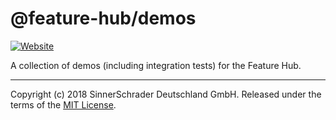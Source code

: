 # @feature-hub/demos

[![Website][website-badge]][website]

A collection of demos (including integration tests) for the Feature Hub.

---

Copyright (c) 2018 SinnerSchrader Deutschland GmbH. Released under the terms of
the [MIT License][license].

[license]: https://github.com/sinnerschrader/feature-hub/blob/master/LICENSE
[website]: https://feature-hub.netlify.com/
[website-badge]:
  https://img.shields.io/badge/website-Feature%20Hub-%234502da.svg
